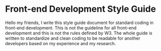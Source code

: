 # Front-end Development Style Guide

Hello my friends, I write this style guide document for standard coding in front-end development. This is not the guideline for all front-end development and this is not the rules defined by W3. The whole guide is written to standardize and clean coding to be readable for another developers based on my experience and my research. 
